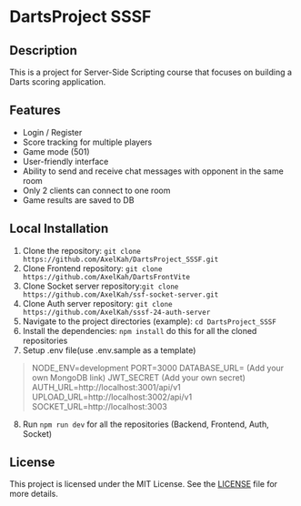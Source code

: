 # DartsProject SSSF

## Description
This is a project for Server-Side Scripting course that focuses on building a Darts scoring application.

## Features
- Login / Register
- Score tracking for multiple players
- Game mode (501)
- User-friendly interface
- Ability to send and receive chat messages with opponent in the same room
- Only 2 clients can connect to one room
- Game results are saved to DB

## Local Installation
1. Clone the repository: `git clone https://github.com/AxelKah/DartsProject_SSSF.git`
2. Clone Frontend repository: `git clone https://github.com/AxelKah/DartsFrontVite`
3. Clone Socket server repository:`git clone https://github.com/AxelKah/ssf-socket-server.git`
4. Clone Auth server repository: `git clone https://github.com/AxelKah/sssf-24-auth-server`
5. Navigate to the project directories (example): `cd DartsProject_SSSF`
6. Install the dependencies: `npm install` do this for all the cloned repositories
7. Setup .env file(use .env.sample as a template)

>   NODE_ENV=development
>   PORT=3000
>   DATABASE_URL= (Add your own MongoDB link)
>   JWT_SECRET (Add your own secret)
>   AUTH_URL=http://localhost:3001/api/v1
>   UPLOAD_URL=http://localhost:3002/api/v1
>   SOCKET_URL=http://localhost:3003

8. Run `npm run dev` for all the repositories (Backend, Frontend, Auth, Socket)


## License
This project is licensed under the MIT License. See the [LICENSE](LICENSE) file for more details.
